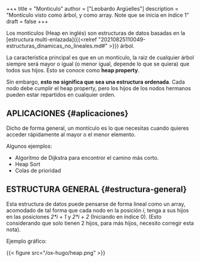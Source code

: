 +++
title = "Monticulo"
author = ["Leobardo Argüelles"]
description = "Montículo visto como árbol, y como array. Note que se inicia en índice 1"
draft = false
+++

Los montículos (Heap en inglés) son estructuras de datos basadas en la
[estructura multi-enlazada]({{<relref "20210825110049-estructuras_dinamicas_no_lineales.md#" >}}) árbol.

La característica principal es que en un montículo, la raiz de cualquier
árbol siempre será mayor o igual (o menor igual, depende lo que se quiera)
que todos sus hijos. Esto se conoce como **heap property**.

Sin embargo, **esto no significa que sea una estructura ordenada**.
Cada nodo debe cumplir el heap property, pero los hijos de los nodos hermanos
pueden estar repartidos en cualquier orden.


## APLICACIONES {#aplicaciones}

Dicho de forma general, un montículo es lo que necesitas cuando quieres
acceder rápidamente al mayor o el menor elemento.

Algunos ejemplos:

-   Algoritmo de Dijkstra para encontror el camino más corto.
-   Heap Sort
-   Colas de prioridad


## ESTRUCTURA GENERAL {#estructura-general}

Esta estructura de datos puede pensarse de forma lineal como un array,
acomodado de tal forma que cada nodo en la posición _i_, tenga a sus
hijos en las posiciones _2\*i + 1_ y _2\*i + 2_ (Iniciando en índice 0).
(Esto considerando que solo tienen 2 hijos, para más hijos, necesito
corregir esta nota).

Ejemplo gráfico:

{{< figure src="/ox-hugo/heap.png" >}}
